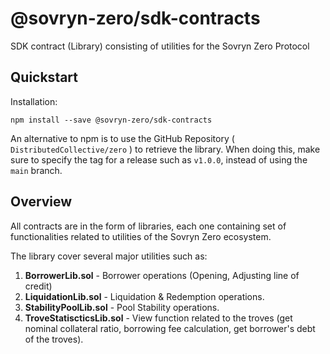 # @sovryn-zero/sdk-contracts
  SDK contract (Library) consisting of utilities for the Sovryn Zero Protocol

## Quickstart
  Installation:

  ```shell 
  npm install --save @sovryn-zero/sdk-contracts
  ```

  An alternative to npm is to use the GitHub Repository ( `DistributedCollective/zero` ) to retrieve the library. When doing this, make sure to specify the tag for a release such as `v1.0.0`, instead of using the `main` branch.

## Overview
  All contracts are in the form of libraries, each one containing set of functionalities related to utilities of the Sovryn Zero ecosystem.

  The library cover several major utilities such as:

  1. **BorrowerLib.sol** - Borrower operations (Opening, Adjusting line of credit)
  2. **LiquidationLib.sol** - Liquidation & Redemption operations.
  3. **StabilityPoolLib.sol** - Pool Stability operations.
  4. **TroveStatiscticsLib.sol** - View function related to the troves (get nominal collateral ratio, borrowing fee calculation, get borrower's debt of the troves).